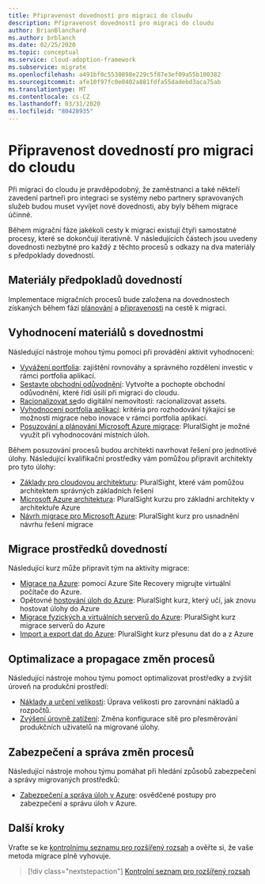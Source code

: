 ```yaml
---
title: Připravenost dovedností pro migraci do cloudu
description: Připravenost dovedností pro migraci do cloudu
author: BrianBlanchard
ms.author: brblanch
ms.date: 02/25/2020
ms.topic: conceptual
ms.service: cloud-adoption-framework
ms.subservice: migrate
ms.openlocfilehash: a491bf0c5530898e229c5f87e3ef09a55b100382
ms.sourcegitcommit: afe10f97fc0e0402a881fdfa55dadebd3aca75ab
ms.translationtype: MT
ms.contentlocale: cs-CZ
ms.lasthandoff: 03/31/2020
ms.locfileid: "80428935"
---
```

# <a name="skills-readiness-for-cloud-migration"></a>Připravenost dovedností pro migraci do cloudu

Při migraci do cloudu je pravděpodobný, že zaměstnanci a také někteří zavedení partneři pro integraci se systémy nebo partnery spravovaných služeb budou muset vyvíjet nové dovednosti, aby byly během migrace účinné.

Během migrační fáze jakékoli cesty k migraci existují čtyři samostatné procesy, které se dokončují iterativně. V následujících částech jsou uvedeny dovednosti nezbytné pro každý z těchto procesů s odkazy na dva materiály s předpoklady dovedností.

## <a name="prerequisites-skilling-resources"></a>Materiály předpokladů dovedností

Implementace migračních procesů bude založena na dovednostech získaných během fází [plánování](../strategy/suggested-skills.md) a [připravenosti](../organize/suggested-skills.md) na cestě k migraci.

## <a name="assess-skilling-resources"></a>Vyhodnocení materiálů s dovednostmi

Následující nástroje mohou týmu pomoci při provádění aktivit vyhodnocení:

- [Vyvážení portfolia](../strategy/balance-the-portfolio.md): zajištění rovnováhy a správného rozdělení investic v rámci portfolia aplikací.
- [Sestavte obchodní odůvodnění](../strategy/cloud-migration-business-case.md): Vytvořte a pochopte obchodní odůvodnění, které řídí úsilí při migraci do cloudu.
- [Racionalizovat se](../digital-estate/rationalize.md)do digitální nemovitosti: racionalizovat assets.
- [Vyhodnocení portfolia aplikací](https://docs.microsoft.com/learn/modules/app-and-infra-migration-and-modernization): kritéria pro rozhodování týkající se možností migrace nebo inovace v rámci portfolia aplikací.
- [Posuzování a plánování Microsoft Azure migrace](https://www.pluralsight.com/courses/microsoft-azure-migration-assessing-planning): PluralSight je možné využít při vyhodnocování místních úloh.

Během posuzování procesů budou architekti navrhovat řešení pro jednotlivé úlohy. Následující kvalifikační prostředky vám pomůžou připravit architekty pro tyto úlohy:

- [Základy pro cloudovou architekturu](https://app.pluralsight.com/library/courses/cloud-architecture-foundations): PluralSight, které vám pomůžou architektem správných základních řešení
- [Microsoft Azure architektura](https://app.pluralsight.com/library/courses/cloud-architecture-foundations): PluralSight kurzu pro základní architekty v architektuře Azure
- [Návrh migrace pro Microsoft Azure](https://app.pluralsight.com/library/courses/cloud-architecture-foundations): PluralSight kurz pro usnadnění návrhu řešení migrace

## <a name="migrate-skilling-resources"></a>Migrace prostředků dovedností

Následující kurz může připravit tým na aktivity migrace:

- [Migrace na Azure](https://docs.microsoft.com/azure/site-recovery/migrate-tutorial-on-premises-azure): pomocí Azure Site Recovery migrujte virtuální počítače do Azure.
- Opětovné [hostování úloh do Azure](https://aka.ms/rehostcourse): PluralSight kurz, který učí, jak znovu hostovat úlohy do Azure
- [Migrace fyzických a virtuálních serverů do Azure](https://app.pluralsight.com/library/courses/microsoft-azure-migrating-physical-virtual-servers/table-of-contents): PluralSight kurz migrace serverů do Azure
- [Import a export dat do Azure](https://app.pluralsight.com/library/courses/microsoft-azure-import-export-data/table-of-contents): PluralSight kurz přesunu dat do a z Azure

## <a name="optimize-and-promote-process-changes"></a>Optimalizace a propagace změn procesů

Následující nástroje mohou týmu pomoct optimalizovat prostředky a zvýšit úroveň na produkční prostředí:

- [Náklady a určení velikosti](azure-best-practices/migrate-best-practices-costs.md): Úprava velikosti pro zarovnání nákladů a rozpočtů.
- [Zvýšení úrovně zatížení](azure-best-practices/migrate-best-practices-networking.md): Změna konfigurace sítě pro přesměrování produkčních uživatelů na migrované úlohy.

## <a name="secure-and-manage-process-changes"></a>Zabezpečení a správa změn procesů

Následující nástroje mohou týmu pomáhat při hledání způsobů zabezpečení a správy migrovaných prostředků:

- [Zabezpečení a správa úloh v Azure](azure-best-practices/migrate-best-practices-security-management.md): osvědčené postupy pro zabezpečení a správu úloh v Azure.

## <a name="next-steps"></a>Další kroky

Vraťte se ke [kontrolnímu seznamu pro rozšířený rozsah](./index.md) a ověřte si, že vaše metoda migrace plně vyhovuje.

> [!div class="nextstepaction"]
> [Kontrolní seznam pro rozšířený rozsah](./index.md)
